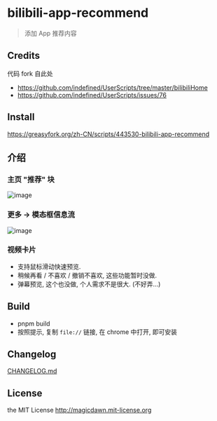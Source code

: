 # bilibili-app-recommend

> 添加 App 推荐内容

## Credits

代码 fork 自此处

- https://github.com/indefined/UserScripts/tree/master/bilibiliHome
- https://github.com/indefined/UserScripts/issues/76

## Install

https://greasyfork.org/zh-CN/scripts/443530-bilibili-app-recommend

## 介绍

### 主页 "推荐" 块

![image](https://user-images.githubusercontent.com/4067115/163818208-9090095d-1690-4d03-a0ff-bcca72b071ea.png)

### 更多 -> 模态框信息流

![image](https://user-images.githubusercontent.com/4067115/163818386-1550dcbd-69fb-4eec-9db2-fb4d538a7e20.png)

### 视频卡片

- 支持鼠标滑动快速预览.
- 稍候再看 / 不喜欢 / 撤销不喜欢, 这些功能暂时没做.
- 弹幕预览, 这个也没做, 个人需求不是很大. (不好弄...)

## Build

- pnpm build
- 按照提示, 复制 `file://` 链接, 在 chrome 中打开, 即可安装

## Changelog

[CHANGELOG.md](CHANGELOG.md)

## License

the MIT License http://magicdawn.mit-license.org
